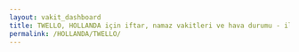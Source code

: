 ```yaml
---
layout: vakit_dashboard
title: TWELLO, HOLLANDA için iftar, namaz vakitleri ve hava durumu - ilçe/eyalet seç
permalink: /HOLLANDA/TWELLO/
---
```


<script type="text/javascript">
  var GLOBAL_COUNTRY = 'HOLLANDA';
  var GLOBAL_CITY = 'TWELLO';
  var GLOBAL_STATE = '';
  var lat = 72;
  var lon = 21;
</script>

